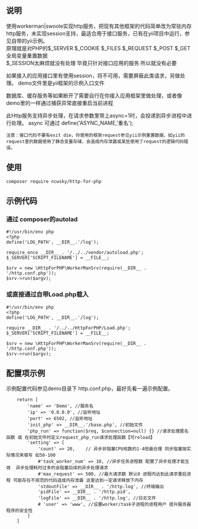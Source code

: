 ## 说明
使用workerman|swoole实现http服务，把现有其他框架的代码简单改为常驻内存http服务，未实现session支持，最适合用于接口服务，已有在yii项目中运行，参见自带的yii示例。  
原理就是对PHP的$_SERVER $_COOKIE $_FILES $_REQUEST $_POST $_GET全局变量重置数据   
$_SESSION太麻烦就没有处理 毕竟只针对接口应用的服务 所以就没有必要  

如果接入的应用接口里有使用session，将不可用，需要屏蔽此类请求，另做处理。
demo文件里是yii框架的示例入口文件

数据库、缓存服务等如果断开了需要自行在你接入应用框架里做处理，或者像demo里的一样通过捕获异常直接重启当前进程

此Http服务支持异步处理，在请求参数里带上async=1时，会投递到异步进程中进行处理。 async 可通过 define('ASYNC_NAME,'重名');  

    注意：接口代码不要有exit die，你使用的框架request参见yii示例重置数据，如yii的request里的数据使用了静态变量存储，会造成内存泄露或某些使用了request的逻辑代码错误。 


## 使用
```
composer require ncwsky/http-for-php
``` 

## 示例代码
### 通过 composer的autolad
```
#!/usr/bin/env php
<?php
define('LOG_PATH', __DIR__.'/log');

require_once __DIR__ . '/../../vendor/autoload.php';
$_SERVER['SCRIPT_FILENAME'] = __FILE__;

$srv = new \HttpForPHP\WorkerManSrv(require(__DIR__ . '/http.conf.php'));
$srv->run($argv);
```

### 或直接通过自带Load.php载入
```
#!/usr/bin/env php
<?php
define('LOG_PATH', __DIR__.'/log');

require __DIR__ . '/../../HttpForPHP/Load.php';
$_SERVER['SCRIPT_FILENAME'] = __FILE__;

$srv = new \HttpForPHP\WorkerManSrv(require(__DIR__ . '/http.conf.php'));
$srv->run($argv);
```

## 配置项示例
示例配置代码参见demo目录下 http.conf.php，最好先看一遍示例配置。
```
    return [
        'name' => 'Demo', //服务名
        'ip' => '0.0.0.0', //监听地址
        'port' => 6502, //监听地址
        'init_php' => __DIR__.'/base.php', //初始文件
        'php_run' => function($req, $connection=null) {} //请求处理匿名函数 或 在初始文件时定义request_php_run请求处理函数【可reload】
        'setting' => [
            'count' => 20,    // 异步非阻塞CPU核数的1-4倍最合理 同步阻塞按实际情况来填写 如50-100
            #'task_worker_num' => 10, //异步任务进程数 配置了异步处理才能生效  异步处理耗时过多的会阻塞后续的异步处理请求
            #'max_request' => 500, //最大请求数 默认0 进程内达到此请求重启进程 可能存在不规范的代码造成内存泄露 这里达到一定请求释放下内存
            'stdoutFile' => __DIR__ . '/http.log', //终端输出
            'pidFile' => __DIR__ . '/http.pid',
            'logFile' => __DIR__ . '/http.log', //日志文件
            # 'user' => 'www', //设置worker/task子进程的进程用户 提升服务器程序的安全性
        ]
    ]
``` 

